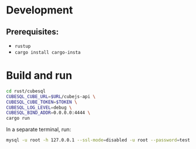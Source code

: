 # Development

## Prerequisites:

- `rustup`
- `cargo install cargo-insta`

# Build and run

```bash
cd rust/cubesql
CUBESQL_CUBE_URL=$URL/cubejs-api \
CUBESQL_CUBE_TOKEN=$TOKEN \
CUBESQL_LOG_LEVEL=debug \
CUBESQL_BIND_ADDR=0.0.0.0:4444 \
cargo run
```

In a separate terminal, run:

```bash
mysql -u root -h 127.0.0.1 --ssl-mode=disabled -u root --password=test --port 4444
```
